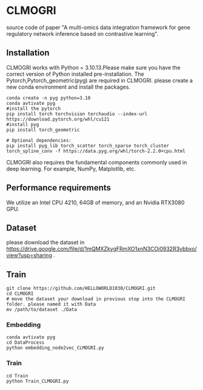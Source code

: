 # CLMOGRI
source code of paper "A multi-omics data integration framework for
gene regulatory network inference based on contrastive learning".
## Installation

CLMOGRI works with Python = 3.10.13.Please make sure you have the correct version of Python installed pre-installation.
The Pytorch,Pytorch_geometric(pyg) are required in CLMOGRI.
please create a new conda environment and install the packages.
```shell
conda create -n pyg python=3.10
conda avtivate pyg
#install the pytorch
pip install torch torchvision torchaudio --index-url https://download.pytorch.org/whl/cu121
#install pyg
pip install torch_geometric

# Optional dependencies:
pip install pyg_lib torch_scatter torch_sparse torch_cluster torch_spline_conv -f https://data.pyg.org/whl/torch-2.2.0+cpu.html
```
CLMOGRI also requires the fundamental components commonly used in deep learning. For example, NumPy, Matplotlib, etc.

## Performance requirements
We utilize an Intel CPU 4210, 64GB of memory, and an Nvidia RTX3080 GPU.
## Dataset
please download the dataset in https://drive.google.com/file/d/1mQMXZkygFRmXO1xnN3COi0932R3vbbxo/view?usp=sharing .
## Train
```shell
git clone https://github.com/HELLOWORLD1030/CLMOGRI.git
cd CLMOGRI
# move the dataset your download in previous stop into the CLMOGRI folder. please named it with Data
mv /path/to/dataset ./Data 
```
### Embedding
```shell
conda avtivate pyg
cd DataProcess
python embedding_node2vec_CLMOGRI.py 
```
### Train
```shell
cd Train
python Train_CLMOGRI.py
```